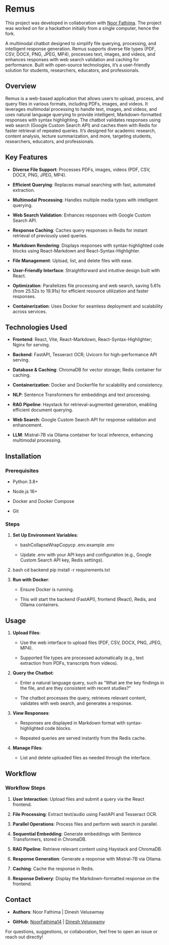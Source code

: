 Remus
===============

This project was developed in collaboration with [Noor Fathima](https://github.com/NoorFathima14). The project was worked on for a hackathon initially from a single computer, hence the fork.

A multimodal chatbot designed to simplify file querying, processing, and intelligent response generation. Remus supports diverse file types (PDF, CSV, DOCX, PNG, JPEG, MP4), processes text, images, and videos, and enhances responses with web search validation and caching for performance. Built with open-source technologies, it’s a user-friendly solution for students, researchers, educators, and professionals.

Overview
--------

Remus is a web-based application that allows users to upload, process, and query files in various formats, including PDFs, images, and videos. It leverages multimodal processing to handle text, images, and videos, and uses natural language querying to provide intelligent, Markdown-formatted responses with syntax highlighting. The chatbot validates responses using web search (Google Custom Search API) and caches them with Redis for faster retrieval of repeated queries. It’s designed for academic research, content analysis, lecture summarization, and more, targeting students, researchers, educators, and professionals.

Key Features
------------

*   **Diverse File Support**: Processes PDFs, images, videos (PDF, CSV, DOCX, PNG, JPEG, MP4).
    
*   **Efficient Querying**: Replaces manual searching with fast, automated extraction.
    
*   **Multimodal Processing**: Handles multiple media types with intelligent querying.
    
*   **Web Search Validation**: Enhances responses with Google Custom Search API.
    
*   **Response Caching**: Caches query responses in Redis for instant retrieval of previously used queries.
    
*   **Markdown Rendering**: Displays responses with syntax-highlighted code blocks using React-Markdown and React-Syntax-Highlighter.
    
*   **File Management**: Upload, list, and delete files with ease.
    
*   **User-Friendly Interface**: Straightforward and intuitive design built with React.
    
*   **Optimization**: Parallelizes file processing and web search, saving 5.61s (from 25.52s to 19.91s) for efficient resource utilization and faster responses.
    
*   **Containerization**: Uses Docker for seamless deployment and scalability across services.
    

Technologies Used
-----------------

*   **Frontend**: React, Vite, React-Markdown, React-Syntax-Highlighter; Nginx for serving.
    
*   **Backend**: FastAPI, Tesseract OCR; Uvicorn for high-performance API serving.
    
*   **Database & Caching**: ChromaDB for vector storage; Redis container for caching.
    
*   **Containerization**: Docker and Dockerfile for scalability and consistency.
    
*   **NLP**: Sentence Transformers for embeddings and text processing.
    
*   **RAG Pipeline**: Haystack for retrieval-augmented generation, enabling efficient document querying.
    
*   **Web Search**: Google Custom Search API for response validation and enhancement.
    
*   **LLM**: Mistral-7B via Ollama container for local inference, enhancing multimodal processing.
    

Installation
------------

### Prerequisites

*   Python 3.8+
    
*   Node.js 16+
    
*   Docker and Docker Compose
    
*   Git
    

### Steps
    
1.  **Set Up Environment Variables**:
    
    *   bashCollapseWrapCopycp .env.example .env
        
    *   Update .env with your API keys and configuration (e.g., Google Custom Search API key, Redis settings).
        
2.  bash cd backend pip install -r requirements.txt
    
    
3.  **Run with Docker**:
    
    *   Ensure Docker is running.
        
    *   This will start the backend (FastAPI), frontend (React), Redis, and Ollama containers.
        

Usage
-----

1.  **Upload Files**:
    
    *   Use the web interface to upload files (PDF, CSV, DOCX, PNG, JPEG, MP4).
        
    *   Supported file types are processed automatically (e.g., text extraction from PDFs, transcripts from videos).
        
2.  **Query the Chatbot**:
    
    *   Enter a natural language query, such as “What are the key findings in the file, and are they consistent with recent studies?”
        
    *   The chatbot processes the query, retrieves relevant content, validates with web search, and generates a response.
        
3.  **View Responses**:
    
    *   Responses are displayed in Markdown format with syntax-highlighted code blocks.
        
    *   Repeated queries are served instantly from the Redis cache.
        
4.  **Manage Files**:
    
    *   List and delete uploaded files as needed through the interface.
        

Workflow
--------
### Workflow Steps

1.  **User Interaction**: Upload files and submit a query via the React frontend.
    
2.  **File Processing**: Extract text/audio using FastAPI and Tesseract OCR.
    
3.  **Parallel Operations**: Process files and perform web search in parallel.
    
4.  **Sequential Embedding**: Generate embeddings with Sentence Transformers, stored in ChromaDB.
    
5.  **RAG Pipeline**: Retrieve relevant content using Haystack and ChromaDB.
    
6.  **Response Generation**: Generate a response with Mistral-7B via Ollama.
    
7.  **Caching**: Cache the response in Redis.
    
8.  **Response Delivery**: Display the Markdown-formatted response on the frontend.
    

Contact
-------

*   **Authors**: Noor Fathima | Dinesh Veluswmay
    
*   **GitHub**: [NoorFathima14](https://github.com/NoorFathima14) | [Dinesh Veluswamy](https://github.com/thatcatfromspace)

For questions, suggestions, or collaboration, feel free to open an issue or reach out directly!
